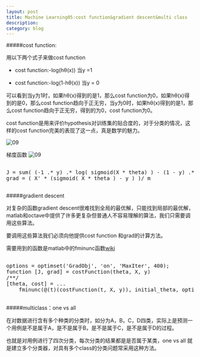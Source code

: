```yaml
---
layout: post
title: Machine Learning05:cost function&gradient descent&multi class
description: 
category: blog
---
```


#####cost function:

用以下两个式子来做cost function

* cost function:-log(hθ(x)) 当y =1

* cost function:-log(1-hθ(x)) 当y = 0

可以看到当y为1时，如果hθ(x)得到的是1，那么cost function为0，如果hθ(x)得到的是0，那么cost function趋向于正无穷，当y为0时，如果hθ(x)得到的是1，那么cost function趋向于正无穷，得到的为0，cost function为0。

cost function是用来评价hypothesis对训练集的贴合度的，对于分类的情况，这样的cost function完美的表现了这一点，真是数学的魅力。

![09](http://picturereq.herokuapp.com/images/coursera/ml_08_logistic_cost.png)

梯度函数
![09](http://picturereq.herokuapp.com/images/coursera/ml_10_logistic_cost.png)

<pre>

J = sum( (-1 .* y) .* log( sigmoid(X * theta) ) - (1 - y) .* log ( 1-sigmoid( X*theta) )  )/m;
grad = ( X' * (sigmoid( X * theta ) - y ) )/ m

</pre>

#####gradient descent

对复杂的函数gradient descent很难找到全局的最优解，只能找到局部的最优解，matlab和octave中提供了许多更复杂但普通人不容易理解的算法，我们只需要调用这些算法。

要调用这些算法我们必须向他提供cost function 和grad的计算方法。

需要用到的函数是matlab中的fminunc函数[wiki](http://cn.mathworks.com/help/optim/ug/fminunc.html?s_tid=srchtitle)

<pre>

options = optimset('GradObj', 'on', 'MaxIter', 400);
function [J, grad] = costFunction(theta, X, y)
/**/
[theta, cost] = ...
	fminunc(@(t)(costFunction(t, X, y)), initial_theta, options);
	
</pre>

#####multiclass：one vs all

在对数据进行含有多个种类的分类时，如分为A，B，C，D四类，实际上是预测一个用例是不是属于A，是不是属于B，是不是属于C，是不是属于D的过程。

也就是对用例进行了四次分类，每次分类的结果都是是否属于某类，one vs all 就是建立多个分类器，对具有多个class的分类问题常采用这种方法。




